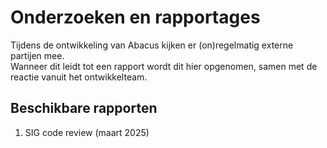 # Onderzoeken en rapportages

Tijdens de ontwikkeling van Abacus kijken er (on)regelmatig externe partijen mee.  
Wanneer dit leidt tot een rapport wordt dit hier opgenomen, samen met de reactie vanuit het ontwikkelteam. 

## Beschikbare rapporten

1. SIG code review (maart 2025)
